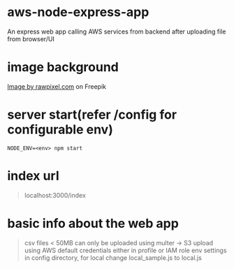 # aws-node-express-app

An express web app calling AWS services from backend after uploading file from browser/UI

# image background

<a href="https://www.freepik.com/free-vector/blue-curve-frame-template_16326538.htm#query=blue%20background&position=1&from_view=search&track=sph">Image by rawpixel.com</a> on Freepik

# server start(refer /config for configurable env)

```
NODE_ENV=<env> npm start
```

# index url

> localhost:3000/index

# basic info about the web app

> csv files < 50MB can only be uploaded using multer -> S3 upload
> using AWS default credentials either in profile or IAM role
> env settings in config directory, for local change local_sample.js to local.js
